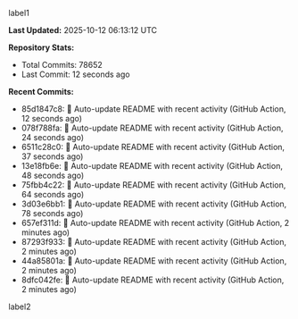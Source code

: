 
label1 
<!-- ACTIVITY_START -->
**Last Updated:** 2025-10-12 06:13:12 UTC

**Repository Stats:**
- Total Commits: 78652
- Last Commit: 12 seconds ago

**Recent Commits:**
- 85d1847c8: 🤖 Auto-update README with recent activity (GitHub Action, 12 seconds ago)
- 078f788fa: 🤖 Auto-update README with recent activity (GitHub Action, 24 seconds ago)
- 6511c28c0: 🤖 Auto-update README with recent activity (GitHub Action, 37 seconds ago)
- 13e18fb6e: 🤖 Auto-update README with recent activity (GitHub Action, 48 seconds ago)
- 75fbb4c22: 🤖 Auto-update README with recent activity (GitHub Action, 64 seconds ago)
- 3d03e6bb1: 🤖 Auto-update README with recent activity (GitHub Action, 78 seconds ago)
- 657ef311d: 🤖 Auto-update README with recent activity (GitHub Action, 2 minutes ago)
- 87293f933: 🤖 Auto-update README with recent activity (GitHub Action, 2 minutes ago)
- 44a85801a: 🤖 Auto-update README with recent activity (GitHub Action, 2 minutes ago)
- 8dfc042fe: 🤖 Auto-update README with recent activity (GitHub Action, 2 minutes ago)
<!-- ACTIVITY_END -->

label2
